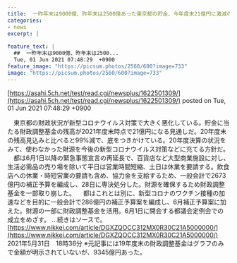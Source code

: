 ```yaml
---
title:  一昨年末は9000億、昨年末は2500億あった東京都の貯金、今年度末21億円に激減の見通し  
categories:
- news
excerpt: |
  
feature_text: |
  ##  一昨年末は9000億、昨年末は2500...
  Tue, 01 Jun 2021 07:48:29  +0900
feature_image: "https://picsum.photos/2560/600?image=733"
image: "https://picsum.photos/2560/600?image=733"
---
```


[https://asahi.5ch.net/test/read.cgi/newsplus/1622501309/](https://asahi.5ch.net/test/read.cgi/newsplus/1622501309/)
posted on Tue, 01 Jun 2021 07:48:29  +0900

<!--more-->

　東京都の財政状況が新型コロナウイルス対策で大きく悪化している。貯金に当たる財政調整基金の残高が2021年度末時点で21億円になる見通しだ。20年度末の残高見込みと比べると99%減で、底をつきかけている。20年度決算の状況をみて、使わなかった財源を今後の新型コロナウイルス対策などに充てる方針だ。 　都は6月1日以降の緊急事態宣言の再延長で、百貨店など大型商業施設に対し、生活必需品の売り場を除いて平日は営業時間短縮、土日は休業を要請する。飲食店への休業・時短営業の要請も含め、協力金を支給するため、一般会計で2673億円の補正予算を編成し、28日に専決処分した。財源を確保するため財政調整基金を一部取り崩した。 　都はこれとは別に、新型コロナのワクチン接種の加速などを目的に一般会計で286億円の補正予算案を編成し、6月補正予算案に加えた。財源の一部に財政調整基金を活用。6月1日に開会する都議会定例会での成立をめざす。 …続きはソースで。 [https://www.nikkei.com/article/DGXZQOCC312MX0R30C21A5000000/](https://www.nikkei.com/article/DGXZQOCC312MX0R30C21A5000000/) 2021年5月31日　18時36分 ※元記事には19年度末の財政調整基金はグラフのみで金額が明示されていないが、9345億円あった。
